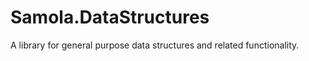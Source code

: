 # Samola.DataStructures

A library for general purpose data structures and related functionality.



